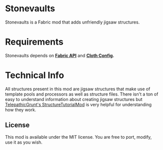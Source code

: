 # Stonevaults

Stonevaults is a Fabric mod that adds unfriendly jigsaw structures.

# Requirements

Stonevaults depends on **[Fabric API](https://www.curseforge.com/minecraft/mc-mods/fabric-api)** and **[Cloth Config](https://www.curseforge.com/minecraft/mc-mods/cloth-config).**

# Technical Info

All structures present in this mod are jigsaw structures that make use of template pools and processors as well as structure files. There isn't a ton of easy to understand information about creating jigsaw structures but [TelepathicGrunt's StructureTutorialMod](https://github.com/TelepathicGrunt/StructureTutorialMod) is very helpful for understanding how they work.

## License

This mod is available under the MIT license. You are free to port, modify, use it as you wish.
